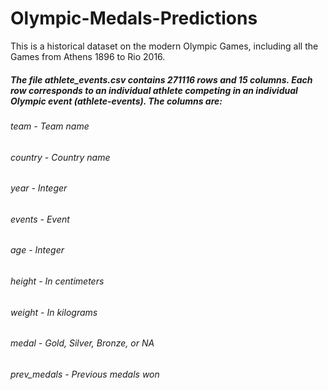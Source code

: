 # Olympic-Medals-Predictions
This is a historical dataset on the modern Olympic Games, including all the Games from Athens 1896 to Rio 2016. 
##### The file athlete_events.csv contains 271116 rows and 15 columns. Each row corresponds to an individual athlete competing in an individual Olympic event (athlete-events). The columns are:
###### team - Team name
###### country - Country name
###### year - Integer
###### events - Event
###### age - Integer
###### height - In centimeters
###### weight - In kilograms
###### medal - Gold, Silver, Bronze, or NA
###### prev_medals - Previous medals won

